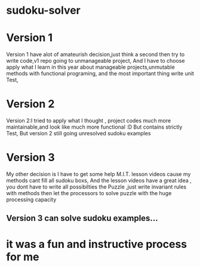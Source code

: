 # sudoku-solver

# Version 1
 Version 1 have alot of amateurish decision,just think a second then try to write code,v1 repo going to unmanageable project,
 And I have to choose apply what I learn in this year about manageable projects,unmutable methods with functional programing,
 and the most important thing write unit Test,

# Version 2
 Version 2:I tried to apply what I thought , project codes much more maintainable,and look like much more functional :D
 But contains strictly Test,
 But version 2 still going unresolved sudoku examples

# Version 3
 My other decision is I have to get some help M.I.T. lesson videos cause my methods cant fill all sudoku boxs,
 And the lesson videos have a great idea , you dont have to write all possibilties the Puzzle ,just write invariant rules with methods
 then let the processors to solve puzzle with  the huge processing capacity
 
 ## Version 3 can solve sudoku examples...

# it was a fun and instructive process for me

